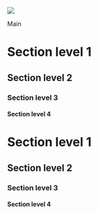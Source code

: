 [![](https://v3.juncture-digital.org/badge.png)](https://v3.juncture-digital.org)

<style>
  main {
    padding: 2em; 
    border: 1px solid #444;
  }
  main > p {
    font-size: 2em;
    font-weight: 500;
  }
  section { 
    padding: 1em; 
    border: 1px solid #444;
  }
</style>

Main

# Section level 1

## Section level 2

### Section level 3

#### Section level 4

# Section level 1

## Section level 2

### Section level 3

#### Section level 4
